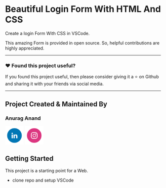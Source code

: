 # Beautiful Login Form With HTML And CSS

Create a login Form With CSS in VSCode.

This amazing Form is provided in open source. So, helpful contributions are highly appreciated.



---

### :heart: Found this project useful?

If you found this project useful, then please consider giving it a :star: on Github and sharing it with your friends via social media.

---

## Project Created & Maintained By

### Anurag Anand


<a href="https://www.linkedin.com/in/anurag-anand-a51625273/"><img src="https://github.com/aritraroy/social-icons/blob/master/linkedin-icon.png?raw=true" width="60"></a>
<a href="https://www.instagram.com/aanurag_ssingh/"><img src="https://github.com/aritraroy/social-icons/blob/master/instagram-icon.png?raw=true" width="60"></a>



## Getting Started

This project is a starting point for a Web.

- clone repo and setup VSCode


